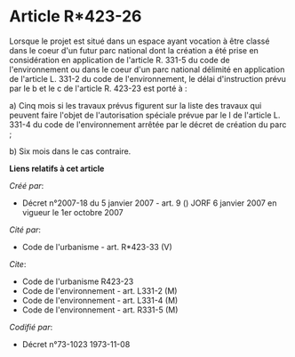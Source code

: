 # Article R*423-26

Lorsque le projet est situé dans un espace ayant vocation à être classé dans le coeur d'un futur parc national dont la
création a été prise en considération en application de l'article R. 331-5 du code de l'environnement ou dans le coeur d'un
parc national délimité en application de l'article L. 331-2 du code de l'environnement, le délai d'instruction prévu par le b
et le c de l'article R. 423-23 est porté à :

a) Cinq mois si les travaux prévus figurent sur la liste des travaux qui peuvent faire l'objet de l'autorisation spéciale
prévue par le I de l'article L. 331-4 du code de l'environnement arrêtée par le décret de création du parc ;

b) Six mois dans le cas contraire.

**Liens relatifs à cet article**

_Créé par_:

  - Décret n°2007-18 du 5 janvier 2007 - art. 9 () JORF 6 janvier 2007 en vigueur le 1er octobre 2007

_Cité par_:

  - Code de l'urbanisme - art. R*423-33 (V)

_Cite_:

  - Code de l'urbanisme R423-23
  - Code de l'environnement - art. L331-2 (M)
  - Code de l'environnement - art. L331-4 (M)
  - Code de l'environnement - art. R331-5 (M)

_Codifié par_:

  - Décret n°73-1023 1973-11-08
